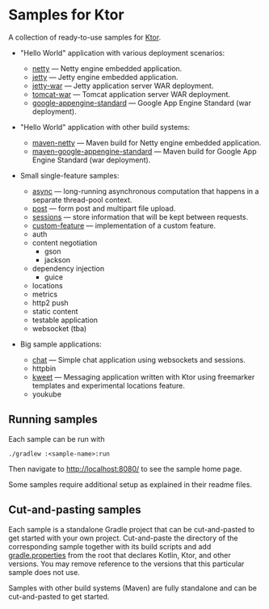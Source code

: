 # Samples for Ktor

A collection of ready-to-use samples for [Ktor](http://ktor.io).

* "Hello World" application with various deployment scenarios:
  * [netty](deployment/netty/README.md) &mdash; Netty engine embedded application.
  * [jetty](deployment/jetty/README.md) &mdash; Jetty engine embedded application.
  * [jetty-war](deployment/jetty-war/README.md) &mdash; Jetty application server WAR deployment.
  * [tomcat-war](deployment/tomcat-war/README.md) &mdash; Tomcat application server WAR deployment.
  * [google-appengine-standard](deployment/google-appengine-standard/README.md) &mdash; Google App Engine Standard (war deployment).

* "Hello World" application with other build systems:
  * [maven-netty](other/maven-netty/README.md) &mdash; Maven build for Netty engine embedded application. 
  * [maven-google-appengine-standard](other/maven-google-appengine-standard/README.md) &mdash; Maven build for Google App Engine Standard (war deployment).  
  
* Small single-feature samples:
  * [async](feature/async/README.md) &mdash; long-running asynchronous computation that happens in a separate thread-pool context.
  * [post](feature/post/README.md) &mdash; form post and multipart file upload.
  * [sessions](feature/sessions/README.md) &mdash; store information that will be kept between requests. 
  * [custom-feature](feature/custom-feature/README.md) &mdash; implementation of a custom feature.
  * auth
  * content negotiation
    * gson
    * jackson
  * dependency injection
    * guice
  * locations
  * metrics
  * http2 push
  * static content
  * testable application
  * websocket (tba)
 
* Big sample applications:
  * [chat](app/chat/README.md) &mdash; Simple chat application using websockets and sessions.
  * httpbin
  * [kweet](app/kweet/README.md) &mdash; Messaging application written with Ktor using freemarker templates and experimental locations feature. 
  * youkube
   
## Running samples

Each sample can be run with 

```
./gradlew :<sample-name>:run
```

Then navigate to [http://localhost:8080/](http://localhost:8080/) to see the sample home page.  
 
Some samples require additional setup as explained in their readme files.
   
## Cut-and-pasting samples

Each sample is a standalone Gradle project that can be cut-and-pasted to get started with your own project. 
Cut-and-paste the directory of the corresponding sample together with 
its build scripts and add [gradle.properties](gradle.properties) from the root
that declares Kotlin, Ktor, and other versions. You may remove reference to the versions that
this particular sample does not use.

Samples with other build systems (Maven) are fully standalone and can be cut-and-pasted to get started.
